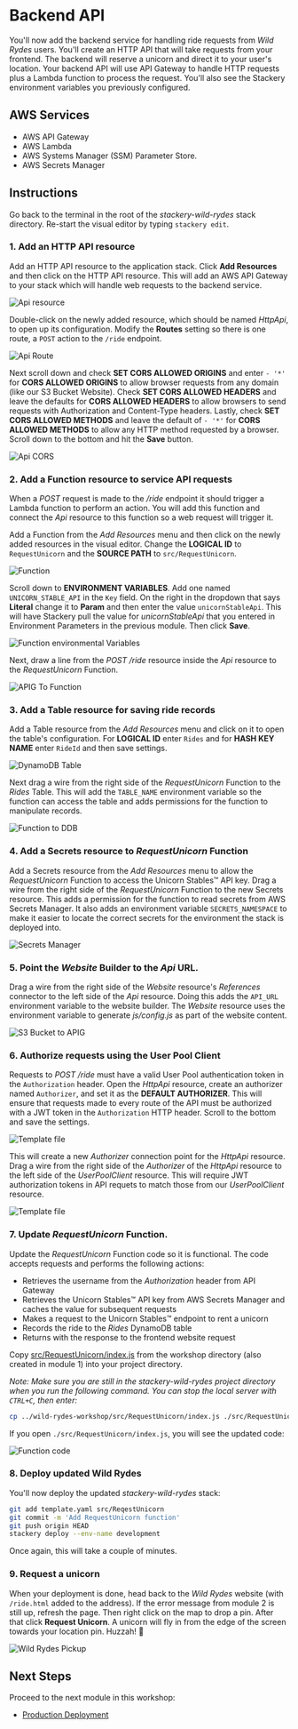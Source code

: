 # Backend API
You'll now add the backend service for handling ride requests from *Wild Rydes* users. You'll create an HTTP API that will take requests from your frontend. The backend will reserve a unicorn and direct it to your user's location. Your backend API will use API Gateway to handle HTTP requests plus a Lambda function to process the request. You'll also see the Stackery environment variables you previously configured.

## AWS Services

<!-- FIXME: link to Stackery resource docs? -->

- AWS API Gateway
- AWS Lambda
- AWS Systems Manager (SSM) Parameter Store.
- AWS Secrets Manager


## Instructions
Go back to the terminal in the root of the *stackery-wild-rydes* stack directory. Re-start the visual editor by typing `stackery edit`.


### 1. Add an HTTP API resource
Add an HTTP API resource to the application stack. Click **Add Resources** and then click on the HTTP API resource. This will add an AWS API Gateway to your stack which will handle web requests to the backend service.

![Api resource](./images/04-api-resource.png)

<!-- FIXME: We should explain CORS -->
Double-click on the newly added resource, which should be named *HttpApi*, to open up its configuration. Modify the **Routes** setting so there is one route, a `POST` action to the `/ride` endpoint.

![Api Route](./images/04-api-route.png)

Next scroll down and check **SET CORS ALLOWED ORIGINS** and enter `- '*'` for **CORS ALLOWED ORIGINS** to allow browser requests from any domain (like our S3 Bucket Website). Check **SET CORS ALLOWED HEADERS** and leave the defaults for **CORS ALLOWED HEADERS** to allow browsers to send requests with Authorization and Content-Type headers. Lastly, check **SET CORS ALLOWED METHODS** and leave the default of `- '*'` for **CORS ALLOWED METHODS** to allow any HTTP method requested by a browser. Scroll down to the bottom and hit the **Save** button.

![Api CORS](./images/04-api-cors.png)



### 2. Add a Function resource to service API requests

When a *POST* request is made to the */ride* endpoint it should trigger a Lambda function to perform an action. You will add this function and connect the *Api* resource to this function so a web request will trigger it.

Add a Function from the *Add Resources* menu and then click on the newly added resources in the visual editor. Change the **LOGICAL ID** to `RequestUnicorn` and the **SOURCE PATH** to `src/RequestUnicorn`.

![Function](./images/04-function.png)



Scroll down to **ENVIRONMENT VARIABLES**. Add one named `UNICORN_STABLE_API` in the `Key` field. On the right in the dropdown that says **Literal** change it to **Param** and then enter the value `unicornStableApi`. This will have Stackery pull the value for *unicornStableApi* that you entered in Environment Parameters in the previous module. Then click **Save**.

![Function environmental Variables](./images/04-function-env.png)



Next, draw a line from the *POST /ride* resource inside the *Api* resource to the *RequestUnicorn* Function.

![APIG To Function](./images/04-apig-function.png)



### 3. Add a Table resource for saving ride records

Add a Table resource from the *Add Resources* menu and click on it to open the table's configuration. For **LOGICAL ID** enter `Rides` and for **HASH KEY NAME** enter `RideId` and then save settings.

![DynamoDB Table](./images/04-dynamodb-table.png)

Next drag a wire from the right side of the *RequestUnicorn* Function to the *Rides* Table. This will add the `TABLE_NAME` environment variable so the function can access the table and adds permissions for the function to manipulate records.

![Function to DDB](./images/04-function-to-ddb.png)


### 4. Add a Secrets resource to *RequestUnicorn* Function

Add a Secrets resource from the *Add Resources* menu to allow the *RequestUnicorn* Function to access the Unicorn Stables™ API key. Drag a wire from the right side of the *RequestUnicorn* Function to the new Secrets resource. This adds a permission for the function to read secrets from AWS Secrets Manager. It also adds an environment variable `SECRETS_NAMESPACE` to make it easier to locate the correct secrets for the environment the stack is deployed into.

![Secrets Manager](./images/04-secrets-add.png)


### 5. Point the *Website* Builder to the *Api* URL.

Drag a wire from the right side of the *Website* resource's *References* connector to the left side of the *Api* resource. Doing this adds the `API_URL` environment variable to the website builder. The *Website* resource uses the environment variable to generate *js/config.js* as part of the website content.

![S3 Bucket to APIG](./images/04-website-to-api.png)



### 6. Authorize requests using the User Pool Client

Requests to *POST /ride* must have a valid User Pool authentication token in the `Authorization` header. Open the *HttpApi* resource, create an authorizer named `Authorizer`, and set it as the **DEFAULT AUTHORIZER**. This will ensure that requests made to every route of the API must be authorized with a JWT token in the `Authorization` HTTP header. Scroll to the bottom and save the settings.

![Template file](./images/04-authorizer.png)

This will create a new *Authorizer* connection point for the *HttpApi* resource. Drag a wire from the right side of the *Authorizer* of the *HttpApi* resource to the left side of the *UserPoolClient* resource. This will require JWT authorization tokens in API requets to match those from our *UserPoolClient* resource.

![Template file](./images/04-authorizer-user-pool-client.png)


### 7. Update *RequestUnicorn* Function.

Update the *RequestUnicorn* Function code so it is functional. The code accepts requests and performs the following actions:

* Retrieves the username from the *Authorization* header from API Gateway
* Retrieves the Unicorn Stables™ API key from AWS Secrets Manager and caches the value for subsequent requests
* Makes a request to the Unicorn Stables™ endpoint to rent a unicorn
* Records the ride to the *Rides* DynamoDB table
* Returns with the response to the frontend website request

Copy [src/RequestUnicorn/index.js](src/RequestUnicorn/index.js) from the workshop directory (also created in module 1) into your project directory.

*Note: Make sure you are still in the stackery-wild-rydes project directory when you run the following command. You can stop the local server with `CTRL+C`, then enter:*

```bash
cp ../wild-rydes-workshop/src/RequestUnicorn/index.js ./src/RequestUnicorn/index.js
```

If you open `./src/RequestUnicorn/index.js`, you will see the updated code:

![Function code](./images/04-function-code.png)

### 8. Deploy updated Wild Rydes

You'll now deploy the updated *stackery-wild-rydes* stack:

```bash
git add template.yaml src/ReqestUnicorn
git commit -m 'Add RequestUnicorn function'
git push origin HEAD
stackery deploy --env-name development
```

Once again, this will take a couple of minutes.

### 9. Request a unicorn

When your deployment is done, head back to the *Wild Rydes* website (with `/ride.html` added to the address). If the error message from module 2 is still up, refresh the page. Then right click on the map to drop a pin. After that click **Request Unicorn**. A unicorn will fly in from the edge of the screen towards your location pin. Huzzah! 🦄

![Wild Rydes Pickup](./images/04-wild-rydes-pickup.png)

## Next Steps

Proceed to the next module in this workshop:

* [Production Deployment](./05-production.md)

